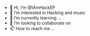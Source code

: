 - 👋 Hi, I’m @IAmHackEP
- 👀 I’m interested in Hacking and music
- 🌱 I’m currently learning ...
- 💞️ I’m looking to collaborate on
- 📫 How to reach me ...

<!---
IAmHackEP/IAmHackEP is a ✨ special ✨ repository because its `README.md` (this file) appears on your GitHub profile.
You can click the Preview link to take a look at your changes.
--->
